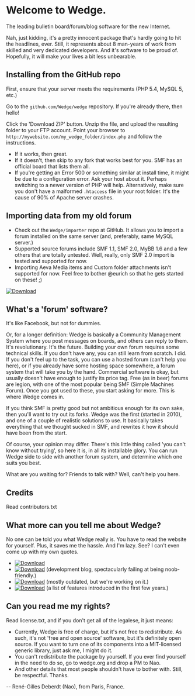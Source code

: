 
Welcome to Wedge.
=================

The leading bulletin board/forum/blog software for the new Internet.

Nah, just kidding, it's a pretty innocent package that's hardly going to hit the headlines, ever.
Still, it represents about 8 man-years of work from skilled and very dedicated developers.
And it's software to be proud of. Hopefully, it will make your lives a bit less unbearable.

Installing from the GitHub repo
-------------------------------

First, ensure that your server meets the requirements (PHP 5.4, MySQL 5, etc.)

Go to the `github.com/Wedge/wedge` repository.
If you're already there, then hello!

Click the 'Download ZIP' button.
Unzip the file, and upload the resulting folder to your FTP account.
Point your browser to `http://mywebsite.com/my_wedge_folder/index.php`
and follow the instructions.

- If it works, then great.
- If it doesn't, then skip to any fork that works best for you. SMF has an official board that lists them all.
- If you're getting an Error 500 or something similar at install time, it might be due to a configuration error. Ask your host about it. Perhaps switching to a newer version of PHP will help. Alternatively, make sure you don't have a malformed `.htaccess` file in your root folder. It's the cause of 90% of Apache server crashes.

Importing data from my old forum
--------------------------------

- Check out the `Wedge/importer` repo at GitHub. It allows you to import a forum installed on the same server (and, preferably, same MySQL server.)
- Supported source forums include SMF 1.1, SMF 2.0, MyBB 1.6 and a few others that are totally untested. Well, really, only SMF 2.0 import is tested and supported for now.
- Importing Aeva Media items and Custom folder attachments isn't supported for now. Feel free to bother @eurich so that he gets started on these! ;)

[![Download](https://img.shields.io/badge/Wedge-importer-brightgreen.svg)](https://github.com/Wedge/importer/)

What's a 'forum' software?
--------------------------

It's like Facebook, but not for dummies.

Or, for a longer definition: Wedge is basically a Community Management System where you post
messages on boards, and others can reply to them. It's revolutionary. It's the future.
Building your own forum requires some technical skills. If you don't have any, you can still
learn from scratch. I did. If you don't feel up to the task, you can use a hosted forum (can't
help you here), or if you already have some hosting space somewhere, a forum system that will take
you by the hand. Commercial software is okay, but usually doesn't have enough to justify its price
tag. Free (as in beer) forums are legion, with one of the most popular being SMF (Simple Machines
Forum). Once you got used to these, you start asking for more. This is where Wedge comes in.

If you think SMF is pretty good but not ambitious enough for its own sake, then you'll
want to try out its forks. Wedge was the first (started in 2010), and one of a couple of realistic
solutions to use. It basically takes everything that we thought sucked in SMF, and rewrites it
how it should have been from the start.

Of course, your opinion may differ. There's this little thing called 'you can't know without
trying', so here it is, in all its installable glory. You can run Wedge side to side with
another forum system, and determine which one suits you best.

What are you waiting for? Friends to talk with? Well, can't help you here.

Credits
-------

Read contributors.txt

What more can you tell me about Wedge?
--------------------------------------

No one can be told you what Wedge really is. You have to read the website for yourself.
Plus, it saves me the hassle. And I'm lazy. See? I can't even come up with my own quotes.

- [![Download](https://img.shields.io/badge/Wedge-Forum-brightgreen.svg)](https://wedge.org)
- [![Download](https://img.shields.io/badge/Wedge-Blog-brightgreen.svg)](https://wedge.org/blog/) (development blog, spectacularly failing at being noob-friendly.)
- [![Download](https://img.shields.io/badge/Pub-Faqs-brightgreen.svg)](https://wedge.org/pub/faq/) (mostly outdated, but we're working on it.)
- [![Download](https://img.shields.io/badge/Pub-Feats-brightgreen.svg)](https://wedge.org/pub/feats/) (a list of features introduced in the first few years.)

Can you read me my rights?
--------------------------

Read license.txt, and if you don't get all of the legalese, it just means:
- Currently, Wedge is free of charge, but it's not free to redistribute. As such, it's
  not 'free and open source' software, but it's definitely open source. If you want to turn
  one of its components into a MIT-licensed generic library, just ask me, I might do it.
- You can't redistribute the package by yourself. If you ever find yourself in the need
  to do so, go to wedge.org and drop a PM to Nao.
- And other details that most people shouldn't have to bother with. Still, be respectful. Thanks.

-- René-Gilles Deberdt (Nao), from Paris, France.
